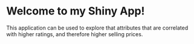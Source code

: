 # Welcome to my Shiny App! 
This application can be used to explore that attributes that are correlated with higher ratings, and therefore higher selling prices.
